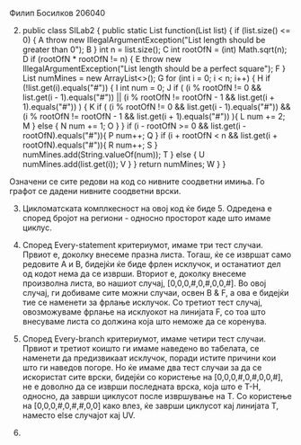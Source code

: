 Филип Босилков 206040

2. public class SILab2 {
    public static List function(List list) {
        if (list.size() <= 0) {   A
            throw new IllegalArgumentException("List length should be greater than 0");   B
        }
        int n = list.size();   C
        int rootOfN = (int) Math.sqrt(n);   D
        if (rootOfN * rootOfN  != n) {   E
            throw new IllegalArgumentException("List length should be a perfect square"); F
        }
        List numMines = new ArrayList<>();   G
        for (int i = 0; i < n; i++) {   H
            if (!list.get(i).equals("#")) {   I
                int num = 0; J
                if ( (i % rootOfN != 0 && list.get(i - 1).equals("#")) || (i % rootOfN != rootOfN - 1 && list.get(i + 1).equals("#")) ) {    K
                    if ( (i % rootOfN != 0 && list.get(i - 1).equals("#")) && (i % rootOfN != rootOfN - 1 && list.get(i + 1).equals("#")) ){  L
                        num += 2; M
                    }
                    else { N
                        num  += 1; O
                    }
                }
                if (i - rootOfN >= 0 && list.get(i - rootOfN).equals("#")){ P
                    num++; Q
                }
                if (i + rootOfN < n && list.get(i + rootOfN).equals("#")){ R
                    num++; S
                }
                numMines.add(String.valueOf(num)); T
            }
            else { U
                numMines.add(list.get(i)); V
            }
        }
        return numMines; W
    }
}

Означени се сите редови на код со нивните соодветни имиња. Го графот се дадени нивните соодветни врски. 

3. Цикломатската комплкесност на овој код ќе биде 5. Одредена е според бројот на региони - односно просторот каде што имаме циклус. 

4. Според Every-statement критериумот, имаме три тест случаи. 
Првиот е, доколку внесеме празна листа. Тогаш, ќе се извршат само редовите А и В, бидејќи ќе биде фрлен исклучок, и останатиот дел од кодот нема да се изврши.
Вториот е, доколку внесеме произволна листа, во нашиот случај, [0,0,0,#,0,#,0,0,#]. Во овој случај, ги добиваме сите можни случаи, освен B & F,
а ова е бидејќи тие се наменети за фрлање исклучок. 
Со третиот тест случај, овозможуваме фрлање на исклуокот на линијата F, со тоа што внесуваме листа со должина која што неможе да се коренува.

5. Според Every-branch критериумот, имаме четири тест случаи. Првиот и третиот коишто ги имаме наведено во табелата, се наменети да предизвикаат исклучок, поради
истите причини кои што ги наведов погоре. Но ќе имаме два тест случаи за да се искористат сите врски, бидејќи со користење на [0,0,0,#,0,#,0,0,#], не е доволно
да се изврши последната врска, која што е T-H, односно, да заврши циклусот после извршување на Т. Со користење на [0,0,0,#,0,#,#,0,0] како влез, ќе заврши циклусот кај
линијата Т, наместо else случајот кај UV.

6. 
